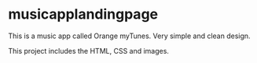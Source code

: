 # musicapplandingpage
This is a music app called Orange myTunes.  Very simple and clean design.  

This project includes the HTML, CSS and images.


